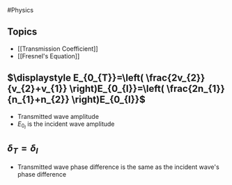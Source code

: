 #Physics 
## Topics
* [[Transmission Coefficient]]
* [[Fresnel's Equation]]
## $\displaystyle E_{0_{T}}=\left( \frac{2v_{2}}{v_{2}+v_{1}} \right)E_{0_{I}}=\left( \frac{2n_{1}}{n_{1}+n_{2}} \right)E_{0_{I}}$
* Transmitted wave amplitude
* $\displaystyle E_{0_{I}}$ is the incident wave amplitude
## $\displaystyle \delta_{T}=\delta_{I}$
* Transmitted wave phase difference is the same as the incident wave's phase difference